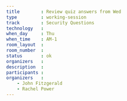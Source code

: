 ```yaml
---
title        : Review quiz answers from Wed
type         : working-session
track        : Security Questions
technology   :
when_day     : Thu
when_time    : AM-1
room_layout  :
room_number  :
status       : ok
organizers   :
description  :
participants :
organizers   :
    - John Fitzgerald
    - Rachel Power
---
```



